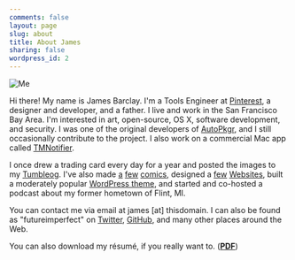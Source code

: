 ```yaml
---
comments: false
layout: page
slug: about
title: About James
sharing: false
wordpress_id: 2
---
```


![Me][me]

Hi there! My name is James Barclay. I'm a Tools Engineer at [Pinterest][1], a designer and developer, and a father. I live and work in the San Francisco Bay Area. I'm interested in art, open-source, OS X, software development, and security. I was one of the original developers of [AutoPkgr][2], and I still occasionally contribute to the project. I also work on a commercial Mac app called [TMNotifier][3].

I once drew a trading card every day for a year and posted the images to my [Tumbleog][4]. I've also made [a][5] [few][6] [comics][7], designed a [few][8] [Websites][9], built a moderately popular [WordPress theme][10], and started and co-hosted a podcast about my former hometown of Flint, MI.

You can contact me via email at james [at] thisdomain. I can also be found as "futureimperfect" on [Twitter][11], [GitHub][12], and many other places around the Web.

You can also download my résumé, if you really want to. ([**PDF**](/downloads/resume.pdf))

[1]: https://www.pinterest.com/
[2]: http://www.lindegroup.com/autopkgr
[3]: https://tmnotifier.com/
[4]: http://koobtra.com/
[5]: http://magic.lib.msu.edu/search~S23?/aBarclay%2C+James./abarclay+james/1%2C4%2C7%2CB/frameset&FF=abarclay+james&3%2C%2C3
[6]: http://magic.lib.msu.edu/search~S23?/aBarclay%2C+James./abarclay+james/1%2C4%2C7%2CB/frameset&FF=abarclay+james&2%2C%2C3
[7]: http://magic.lib.msu.edu/search~S23?/aBarclay%2C+James./abarclay+james/1%2C4%2C7%2CB/frameset&FF=abarclay+james&1%2C%2C3
[8]: http://everythingisgray.carbonmade.com/
[9]: http://ipad.wharton.upenn.edu/
[10]: http://wordpress.org/themes/simplixity
[11]: https://twitter.com/futureimperfect
[12]: https://github.com/futureimperfect
[me]: /images/me.jpg

